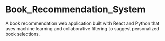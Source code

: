 # Book_Recommendation_System
A book recommendation web application built with React and Python that uses machine learning and collaborative filtering to suggest personalized book selections.
